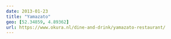 ```yaml
---
date: 2013-01-23
title: "Yamazato"
geo: [52.34859, 4.89362]
url: https://www.okura.nl/dine-and-drink/yamazato-restaurant/
---
```

